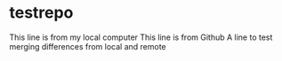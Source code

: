# testrepo
This line is from my local computer
This line is from Github
A line to test merging differences from local and remote
